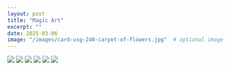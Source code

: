 ```yaml
---
layout: post
title: "Magic Art"
excerpt: ""
date: 2025-03-06
image: "/images/card-usg-240-carpet-of-flowers.jpg"  # optional image
---
```


<img src="/images/card-2x2-73-damnation.jpg">
<img src="/images/card-2x2-94-surgical-extraction.jpg">
<img src="/images/card-eve-152-gilder-bairn.jpg">
<img src="/images/card-mh2-163-glimmer-bairn.jpg">
<img src="/images/card-neo-55-go-shintai-of-lost-wisdom.jpg">
<img src="/images/card-usg-240-carpet-of-flowers.jpg">
